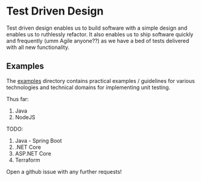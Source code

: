 # Test Driven Design

Test driven design enables us to build software with a simple design and enables us to ruthlessly refactor. It also enables us to ship software quickly and frequently (umm Agile anyone??) as we have a bed of tests delivered with all new functionality.

## Examples

The [examples](examples) directory contains practical examples / guidelines for various technologies and technical domains for implementing unit testing.

Thus far:

1. Java
2. NodeJS

TODO:

1. Java - Spring Boot
2. .NET Core
3. ASP.NET Core
4. Terraform

Open a github issue with any further requests!
